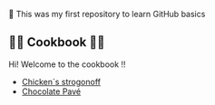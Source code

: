 :small_red_triangle_down: This was my first repository to learn GitHub basics

## :woman_cook: Cookbook :man_cook:

Hi! Welcome to the cookbook !!

- [Chicken´s strogonoff](https://github.com/gustavofpereira/livro-receitas/blob/master/receitas/strogonoff.md)
- [Chocolate Pavé](https://github.com/gustavofpereira/livro-receitas/blob/master/receitas/pave.md)
